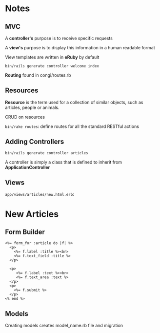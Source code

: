 # Notes

## MVC
A **controller's** purpose is to receive specific requests

A **view's** purpose is to display this information in a human readable format

View templates are written in **eRuby** by default

`bin/rails generate controller welcome index`

**Routing** found in congi/routes.rb

## Resources
**Resource** is the term used for a collection of similar objects, such as
articles, people or animals.

CRUD on resources

`bin/rake routes`: define routes for all the standard RESTful actions

## Adding Controllers
`bin/rails generate controller articles`

A controller is simply a class that is defined to inherit from 
**ApplicationController**

## Views
`app/views/articles/new.html.erb`:
    <h1>New Articles</h1>

## Form Builder
    <%= form_for :article do |f| %>
      <p>
        <%= f.label :title %><br>
        <%= f.text_field :title %>
      </p>

      <p>
         <%= f.label :text %><br>
         <%= f.text_area :text %>
      </p>
      <p>
        <%= f.submit %>
      </p>
    <% end %>

## Models
Creating models creates model_name.rb file and migration


